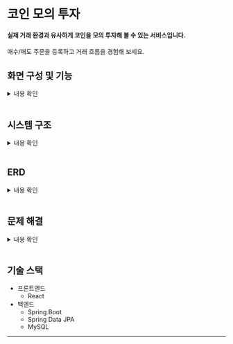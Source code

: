 # 코인 모의 투자
#### 실제 거래 환경과 유사하게 코인을 모의 투자해 볼 수 있는 서비스입니다.  
매수/매도 주문을 등록하고 거래 흐름을 경험해 보세요.
 
## 화면 구성 및 기능

<details>
   <summary>내용 확인</summary>
<br>
	
|코인 정보|
|:-:|
|<image src="https://github.com/user-attachments/assets/79b3c135-d4bf-4acf-a8bb-e704fc52cb52">|
|<b>코인 시세 정보를 제공합니다.</b>|
<br>

|코인 호가창과 주문|  
|:-:|
|<image src="https://github.com/user-attachments/assets/6a6bd565-f3f7-4048-a9fd-f3b3c964c732">|
|<b>매수/매도 주문을 모의 호가창에 등록하여 실제 거래처럼 이용할 수 있습니다.</b>|
<br>

|투자 정보|
|:-:|
|<image src="https://github.com/user-attachments/assets/42061db3-f473-4237-8bb0-da65d2f2860b">|
|<b>보유자산, 거래내역, 미체결 주문을 확인할 수 있습니다.</b>|
<br>

|알림|
|:-:|
|<image src="https://github.com/user-attachments/assets/df3b6f5d-e72f-44f3-928c-aa974b8a87b1">|
|<b>주문 체결 알림을 받을 수 있습니다.</b>|

</details>
<br>

## 시스템 구조

<details>
   <summary>내용 확인</summary>
<br>
	
<image src="https://github.com/user-attachments/assets/46f3cc40-cb54-489e-b4f5-448b3be4cb64">

</details>
<br>

## ERD

<details>
   <summary>내용 확인</summary>
<br>
	
<image src="https://github.com/user-attachments/assets/5ad71697-2905-4669-a497-a33a399dd03c">

</details>
<br>

## 문제 해결

<details>
   <summary>내용 확인</summary>
<br>
	
## **거래내역과 미체결 테이블 분리**

### 문제점
- 초기에는 체결/미체결 데이터를 단일 테이블에서 관리
- 미체결 주문과 체결된 거래 내역이 혼재되어 데이터 관리의 복잡도 증가

### 해결 과정
- 데이터의 생명주기를 기준으로 테이블 분리
  - `order_book`: 미체결 주문 관리
  - `trade_history`: 체결된 거래 내역 관리

<image src="https://github.com/user-attachments/assets/9fad3ef1-1457-4d7e-b519-ad5b3ec192fe">

두 테이블은 거의 동일한 컬럼들을 가지고 있지만 구조가 비슷해도 목적이 다르기 때문에 분리했다.  
호가창 테이블은 미체결 주문, 거래내역 테이블은 부분/완전 체결된 주문을 관리하도록 설계했다.  

- 두 테이블은 주문 상태에 따라 데이터 처리 방식이 다르다.  
> 주문할 때:  
> `order_book`에 주문 추가.
> 
> 완전 체결될 때:  
> `order_book`에서 해당 주문 삭제.  
> `trade_history`에서 해당 주문을 status가 'COMPLETE'인 새로운 레코드 저장.
> 
> 부분 체결할 때:  
> `order_book`에서 해당 주문의 수량을 업데이트.  
> `trade_history`에 해당 주문을 status가 'PARTIAL'인 새로운 레코드를 저장.
> 
> 취소할 때:  
> `order_book`에서 해당 주문 삭제.

각 테이블의 역할과 목적에 맞게 관리하도록 구현했다.

### 결과
- 데이터 관리 복잡도 감소
- 조회 성능 향상
- 명확한 데이터 구조로 유지보수성 향상

---
<br>

## **DB 락을 통한 주문 처리**

### 문제점
- 다수의 트랜잭션이 동시에 실행될 때(동시 주문), `SELECT ~ FOR UPDATE` 쿼리에 의해 데드락 발생.
  - 두 트랜잭션이 각각 새로운 주문을 삽입한 뒤,  
    동시에 서로의 주문 데이터와 미체결 주문에 락 요청을 하며 대기 상태 발생.  

<br>

&nbsp;&nbsp;&nbsp;다음 그림처럼 order_book에 새로운 주문이 동시에 접수될 때, 데드락이 발생한다.

<image src="https://github.com/user-attachments/assets/c557953f-80fe-4bd0-bac6-149de886ab1b">

### 해결 과정
- 쿼리 실행 순서 변경
  - `INSERT -> SELECT ~ FOR UPDATE` 순서를 `SELECT ~ FOR UPDATE -> INSERT` 로 변경
- 잠금 범위 최소화

<br>

&nbsp;&nbsp;&nbsp;다음 그림처럼 order_book에 새로운 주문이 접수될 때,  
&nbsp;&nbsp;&nbsp;`INSERT` 이전에 `SELECT ~ FOR UPDATE`를 실행하여 필요한 레코드에 대해 락을 먼저 획득하도록 설계.

<image src="https://github.com/user-attachments/assets/d7206c80-2361-4a94-bde0-a819ae526c1e">

### 결과
- 데드락 문제 해결
- 안정적인 동시성 제어 달성
- 데이터 정합성 보장

---
<br>

## **주문 처리 성능 개선**

### 문제점
- 단일 트랜잭션으로 모든 주문 처리의 모든 과정을 진행하여 성능 저하 발생
  - 처리 과정:  
     **주문 접수** → **체결**(주문 업데이트 및 삭제, 거래내역 저장) → **자산 업데이트** → **알림 저장** → **호가창 및 알림 SSE 전송**
- 단일 트랜잭션으로 모든 처리를 진행하여 성능 저하 발생
- 주문 처리 과정이 길어 응답 시간 증가
- 다수 사용자 동시 주문 시 성능 저하

### 해결 과정
- 스프링 이벤트를 활용하여 트랜잭션을 기능 단위로 분리.
  1. **주문 접수 → 체결 → 호가창 SSE 전송**: 주요 단계를 우선 처리
  2. **자산 상태 업데이트**: 체결 이후 보유 자산 변경
  3. **알림 처리**: 체결 결과를 저장 후 전송
  <br>
  <image src="https://github.com/user-attachments/assets/415681a6-c052-490e-ad8a-73f561df7de4">
### 결과
- 주문 처리 속도 개선
- 기존 방식보다 유연하고 확장 가능한 구조 제공

</details>
<br>

## 기술 스택
- 프론트엔드
	* React
- 백엔드
	* Spring Boot 
	* Spring Data JPA	
	* MySQL

---